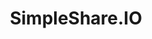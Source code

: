 ---
font:
  name: Lato Heavy
  url: http://www.latofonts.com/lato-free-fonts/
  google: https://fonts.google.com/specimen/Lato
github: fileformat/simpleshare
logohandle: simpleshareio
sort: simpleshare
supertinyicon: '-'
tags:
- andrew_marcuse
- saas
- sharing
title: SimpleShare.IO
website: https://simpleshare.io/
---